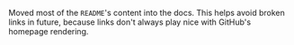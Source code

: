 Moved most of the `README`'s content into the docs.
This helps avoid broken links in future,
because links don't always play nice with GitHub's homepage rendering.
